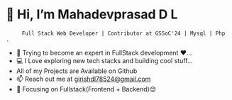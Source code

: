 



 # 👋 Hi, I’m Mahadevprasad D L
         Full Stack Web Developer | Contributor at GSSoC'24 | Mysql | Php .
  
- 🌱 Trying to become an expert in FullStack development ❤️...
- 💻 I Love exploring new tech stacks and building cool stuff...
-  All of my Projects are Available on Github 
- 📫 Reach out me at girishdl78524@gmail.com 
- 🎯 Focusing on Fullstack(Frontend + Backend)😊


<!---
MahadevprasadDL/MahadevprasadDL is a ✨ special ✨ repository because its `README.md` (this file) appears on your GitHub profile.
You can click the Preview link to take a look at your changes.
--->
